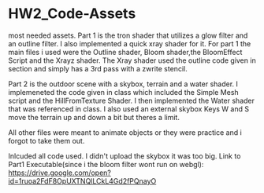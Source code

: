 # HW2_Code-Assets
most needed assets.
Part 1 is the tron shader that utilizes a glow filter and an outline filter. I also implemented a quick xray shader for it.
For part 1 the main files i used were the Outline shader, Bloom shader,the BloomEffect Script and the Xrayz shader.
The Xray shader used the outline code given in section and simply has a 3rd pass with a zwrite stencil.

Part 2 is the outdoor scene with a skybox, terrain and a water shader.
I implemeneted the code given in class which included the Simple Mesh script and the HillFromTexture Shader. I then implemented the Water shader that was referenced in class. I also used an external skybox
Keys W and S move the terrain up and down a bit but theres a limit.

All other files were meant to animate objects or they were practice and i forgot to take them out.

Inlcuded all code used. I didn't upload the skybox it was too big.
Link to Part1 Executable(since i the bloom filter wont run on webgl): https://drive.google.com/open?id=1ruoa2FdF8OpUXTNQlLCkL4Gd2fPQnayO

